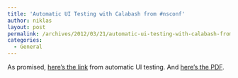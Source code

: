 ```yaml
---
title: 'Automatic UI Testing with Calabash from #nsconf'
author: niklas
layout: post
permalink: /archives/2012/03/21/automatic-ui-testing-with-calabash-from-nsconf/
categories:
  - General
---
```

As promised, [here&#8217;s the link][1] from automatic UI testing. And [here&#8217;s the PDF][2].

 [1]: http://blog.saers.com/wp-content/uploads/HelloWorldNSConf2012.tgz "HelloWorld.tgz"
 [2]: http://blog.saers.com/wp-content/uploads/NSConference_2012_-_UI_Testing.pdf